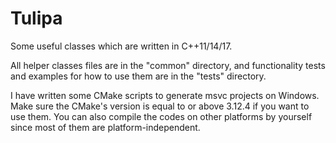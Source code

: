Tulipa 
==== 
Some useful classes which are written in C++11/14/17.

All helper classes files are in the "common" directory, and functionality tests and examples for how to use them are in the "tests" directory.

I have written some CMake scripts to generate msvc projects on Windows. Make sure the CMake's version is equal to or above 3.12.4 if you want to use them. You can also compile the codes on other platforms by yourself since most of them are platform-independent.
